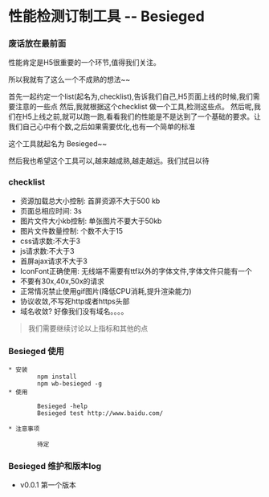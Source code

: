 # 性能检测订制工具 --  Besieged

### 废话放在最前面

性能肯定是H5很重要的一个环节,值得我们关注。

所以我就有了这么一个不成熟的想法~~

首先一起约定一个list(起名为,checklist),告诉我们自己,H5页面上线的时候,我们需要注意的一些点
然后,我就根据这个checklist 做一个工具,检测这些点。
然后呢,我们在H5上线之前,就可以跑一跑,看看我们的性能是不是达到了一个基础的要求。让我们自己心中有个数,之后如果需要优化,也有一个简单的标准


这个工具就起名为 Besieged~~

然后我也希望这个工具可以,越来越成熟,越走越远。我们拭目以待

### checklist
   * 资源加载总大小控制: 首屏资源不大于500  kb
   * 页面总相应时间: 3s
   * 图片文件大小kb控制: 单张图片不要大于50kb
   * 图片文件数量控制: 个数不大于15
   * css请求数:不大于3
   * js请求数:不大于3
   * 首屏ajax请求不大于3
   * IconFont正确使用: 无线端不需要有ttf以外的字体文件,字体文件只能有一个
   * 不要有30x,40x,50x的请求
   * 正常情况禁止使用gif图片(降低CPU消耗,提升渲染能力)
   * 协议收敛,不写死http或者https头部
   * 域名收敛? 好像我们没有域名。。。。

   > 我们需要继续讨论以上指标和其他的点

### Besieged 使用

    * 安装
            npm install
            npm wb-besieged -g
    * 使用

            Besieged -help
            Besieged test http://www.baidu.com/

    * 注意事项

            待定

### Besieged 维护和版本log

 * v0.0.1  第一个版本


